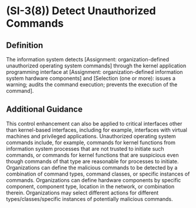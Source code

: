 
# (SI-3(8)) Detect Unauthorized Commands

## Definition

The information system detects [Assignment: organization-defined unauthorized operating system commands] through the kernel application programming interface at [Assignment: organization-defined information system hardware components] and [Selection (one or more): issues a warning; audits the command execution; prevents the execution of the command].

## Additional Guidance

This control enhancement can also be applied to critical interfaces other than kernel-based interfaces, including for example, interfaces with virtual machines and privileged applications. Unauthorized operating system commands include, for example, commands for kernel functions from information system processes that are not trusted to initiate such commands, or commands for kernel functions that are suspicious even though commands of that type are reasonable for processes to initiate. Organizations can define the malicious commands to be detected by a combination of command types, command classes, or specific instances of commands. Organizations can define hardware components by specific component, component type, location in the network, or combination therein. Organizations may select different actions for different types/classes/specific instances of potentially malicious commands.
